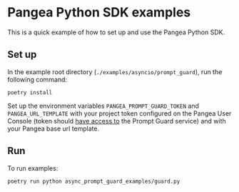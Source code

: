 # Pangea Python SDK examples

This is a quick example of how to set up and use the Pangea Python SDK.

## Set up

In the example root directory (`./examples/asyncio/prompt_guard`), run the following command:

```
poetry install
```

Set up the environment variables `PANGEA_PROMPT_GUARD_TOKEN` and `PANGEA_URL_TEMPLATE`
with your project token configured on the Pangea User Console (token should
[have access to][tokens] the Prompt Guard service) and with your Pangea base url template.

## Run

To run examples:

```
poetry run python async_prompt_guard_examples/guard.py
```

[tokens]: https://pangea.cloud/docs/admin-guide/tokens
